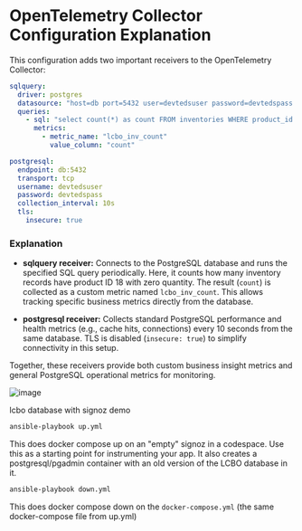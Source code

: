 # OpenTelemetry Collector Configuration Explanation

This configuration adds two important receivers to the OpenTelemetry Collector:

```yaml
sqlquery:
  driver: postgres
  datasource: "host=db port=5432 user=devtedsuser password=devtedspass sslmode=disable database=lcbo"
  queries:
    - sql: "select count(*) as count FROM inventories WHERE product_id = 18 AND quantity = 0"
      metrics:
        - metric_name: "lcbo_inv_count"
          value_column: "count"

postgresql:
  endpoint: db:5432
  transport: tcp
  username: devtedsuser
  password: devtedspass
  collection_interval: 10s
  tls:
    insecure: true
```

### Explanation

* **sqlquery receiver:**
  Connects to the PostgreSQL database and runs the specified SQL query periodically. Here, it counts how many inventory records have product ID 18 with zero quantity. The result (`count`) is collected as a custom metric named `lcbo_inv_count`. This allows tracking specific business metrics directly from the database.

* **postgresql receiver:**
  Collects standard PostgreSQL performance and health metrics (e.g., cache hits, connections) every 10 seconds from the same database. TLS is disabled (`insecure: true`) to simplify connectivity in this setup.

Together, these receivers provide both custom business insight metrics and general PostgreSQL operational metrics for monitoring.


![image](https://github.com/user-attachments/assets/950d550a-d72a-4d0e-b937-de4fa4928de2)


lcbo database with signoz demo

```bash
ansible-playbook up.yml
```

This does docker compose up on an "empty" signoz in a codespace. Use this as a starting point for instrumenting your app. It also creates a postgresql/pgadmin container with an old version of the LCBO database in it.

```bash
ansible-playbook down.yml
```

This does docker compose down on the `docker-compose.yml` (the same docker-compose file from up.yml)
